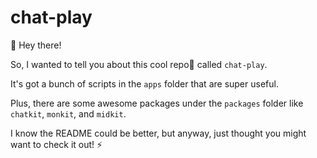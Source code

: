 # chat-play

👋 Hey there!

So, I wanted to tell you about this cool repo🤠 called `chat-play`.

It's got a bunch of scripts in the `apps` folder that are super useful.

Plus, there are some awesome packages under the `packages` folder like `chatkit`, `monkit`, and `midkit`.

I know the README could be better, but anyway, just thought you might want to check it out! ⚡
